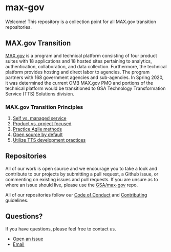 # max-gov

Welcome! This repository is a collection point for all MAX.gov transition repositories.

## MAX.gov Transition

[MAX.gov](https://max.gov) is a program and technical platform consisting of four product suites with 18 applications and 18 hosted sites pertaining to analytics, authentication, collaboration, and data collection. Furthermore, the technical platform provides hosting and direct labor to agencies. The program partners with 168 government agencies and sub-agencies. In Spring 2020, it was determined the current OMB MAX.gov PMO and portions of the technical platform would be transitioned to GSA Technology Transformation Service (TTS) Solutions division.

### MAX.gov Transition Principles

1. [Self vs. managed service](https://github.com/GSA/max-gov/wiki/Self-vs-managed-services)
2. [Product vs. project focused](https://github.com/GSA/max-gov/wiki/Product-vs-project-focus)
3. [Practice Agile methods](https://github.com/GSA/max-gov/wiki/Practice-Agile-methods)
4. [Open source by default](https://github.com/GSA/max-gov/wiki/Open-source-by-default)
5. [Utilize TTS development practices](https://github.com/GSA/max-gov/wiki/Utilize-TTS-development-practices)

## Repositories

All of our work is open source and we encourage you to take a look and contribute to our projects by submitting a pull request, a Github issue, or commenting on existing issues and pull requests. If you are unsure as to where an issue should live, please use the [GSA/max-gov](https://github.com/GSA/max-gov) repo.

All of our repositories follow our [Code of Conduct](CODE_OF_CONDUCT.md) and [Contributing](CONTRIBUTING.md) guidelines.

## Questions?

If you have questions, please feel free to contact us.

- [Open an issue](https://github.com/GSA/code-gov/issues/new)
- [Email](mailto:maxtransition@gsa.gov)
